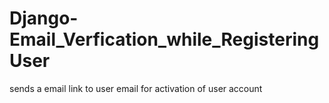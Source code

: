# Django-Email_Verfication_while_RegisteringUser
sends a email link to user email for activation of user account
